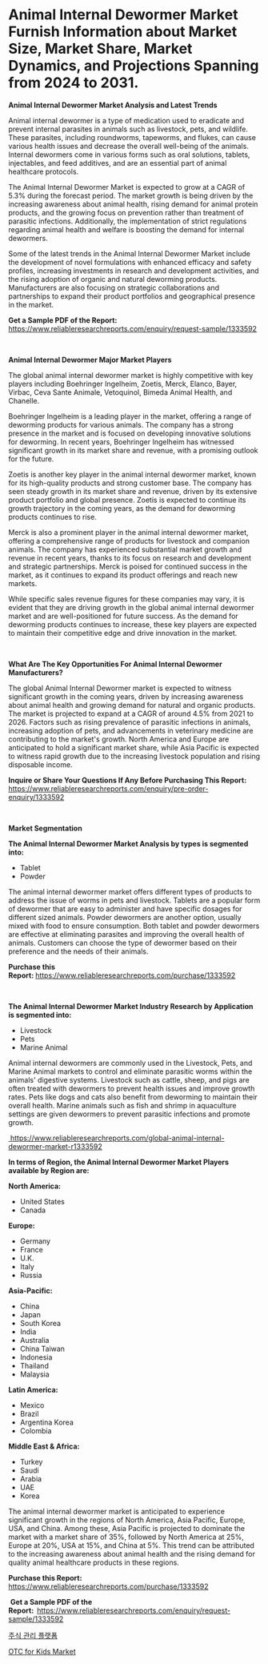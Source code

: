 <p><h1>Animal Internal Dewormer Market Furnish Information about Market Size, Market Share, Market Dynamics, and Projections Spanning from 2024 to 2031.</h1></p><p><strong>Animal Internal Dewormer Market Analysis and Latest Trends</strong></p>
<p><p>Animal internal dewormer is a type of medication used to eradicate and prevent internal parasites in animals such as livestock, pets, and wildlife. These parasites, including roundworms, tapeworms, and flukes, can cause various health issues and decrease the overall well-being of the animals. Internal dewormers come in various forms such as oral solutions, tablets, injectables, and feed additives, and are an essential part of animal healthcare protocols.</p><p>The Animal Internal Dewormer Market is expected to grow at a CAGR of 5.3% during the forecast period. The market growth is being driven by the increasing awareness about animal health, rising demand for animal protein products, and the growing focus on prevention rather than treatment of parasitic infections. Additionally, the implementation of strict regulations regarding animal health and welfare is boosting the demand for internal dewormers.</p><p>Some of the latest trends in the Animal Internal Dewormer Market include the development of novel formulations with enhanced efficacy and safety profiles, increasing investments in research and development activities, and the rising adoption of organic and natural deworming products. Manufacturers are also focusing on strategic collaborations and partnerships to expand their product portfolios and geographical presence in the market.</p></p>
<p><strong>Get a Sample PDF of the Report:&nbsp;</strong> <a href="https://www.reliableresearchreports.com/enquiry/request-sample/1333592">https://www.reliableresearchreports.com/enquiry/request-sample/1333592</a></p>
<p>&nbsp;</p>
<p><strong>Animal Internal Dewormer Major Market Players</strong></p>
<p><p>The global animal internal dewormer market is highly competitive with key players including Boehringer Ingelheim, Zoetis, Merck, Elanco, Bayer, Virbac, Ceva Sante Animale, Vetoquinol, Bimeda Animal Health, and Chanelle. </p><p>Boehringer Ingelheim is a leading player in the market, offering a range of deworming products for various animals. The company has a strong presence in the market and is focused on developing innovative solutions for deworming. In recent years, Boehringer Ingelheim has witnessed significant growth in its market share and revenue, with a promising outlook for the future.</p><p>Zoetis is another key player in the animal internal dewormer market, known for its high-quality products and strong customer base. The company has seen steady growth in its market share and revenue, driven by its extensive product portfolio and global presence. Zoetis is expected to continue its growth trajectory in the coming years, as the demand for deworming products continues to rise.</p><p>Merck is also a prominent player in the animal internal dewormer market, offering a comprehensive range of products for livestock and companion animals. The company has experienced substantial market growth and revenue in recent years, thanks to its focus on research and development and strategic partnerships. Merck is poised for continued success in the market, as it continues to expand its product offerings and reach new markets.</p><p>While specific sales revenue figures for these companies may vary, it is evident that they are driving growth in the global animal internal dewormer market and are well-positioned for future success. As the demand for deworming products continues to increase, these key players are expected to maintain their competitive edge and drive innovation in the market.</p></p>
<p>&nbsp;</p>
<p><strong>What Are The Key Opportunities For Animal Internal Dewormer Manufacturers?</strong></p>
<p><p>The global Animal Internal Dewormer market is expected to witness significant growth in the coming years, driven by increasing awareness about animal health and growing demand for natural and organic products. The market is projected to expand at a CAGR of around 4.5% from 2021 to 2026. Factors such as rising prevalence of parasitic infections in animals, increasing adoption of pets, and advancements in veterinary medicine are contributing to the market's growth. North America and Europe are anticipated to hold a significant market share, while Asia Pacific is expected to witness rapid growth due to the increasing livestock population and rising disposable income.</p></p>
<p><strong>Inquire or Share Your Questions If Any Before Purchasing This Report:</strong> <a href="https://www.reliableresearchreports.com/enquiry/pre-order-enquiry/1333592">https://www.reliableresearchreports.com/enquiry/pre-order-enquiry/1333592</a></p>
<p>&nbsp;</p>
<p><strong>Market Segmentation</strong></p>
<p><strong>The Animal Internal Dewormer Market Analysis by types is segmented into:</strong></p>
<p><ul><li>Tablet</li><li>Powder</li></ul></p>
<p><p>The animal internal dewormer market offers different types of products to address the issue of worms in pets and livestock. Tablets are a popular form of dewormer that are easy to administer and have specific dosages for different sized animals. Powder dewormers are another option, usually mixed with food to ensure consumption. Both tablet and powder dewormers are effective at eliminating parasites and improving the overall health of animals. Customers can choose the type of dewormer based on their preference and the needs of their animals.</p></p>
<p><strong>Purchase this Report:&nbsp;</strong><a href="https://www.reliableresearchreports.com/purchase/1333592">https://www.reliableresearchreports.com/purchase/1333592</a></p>
<p>&nbsp;</p>
<p><strong>The Animal Internal Dewormer Market Industry Research by Application is segmented into:</strong></p>
<p><ul><li>Livestock</li><li>Pets</li><li>Marine Animal</li></ul></p>
<p><p>Animal internal dewormers are commonly used in the Livestock, Pets, and Marine Animal markets to control and eliminate parasitic worms within the animals' digestive systems. Livestock such as cattle, sheep, and pigs are often treated with dewormers to prevent health issues and improve growth rates. Pets like dogs and cats also benefit from deworming to maintain their overall health. Marine animals such as fish and shrimp in aquaculture settings are given dewormers to prevent parasitic infections and promote growth.</p></p>
<p><a href="https://www.reliableresearchreports.com/global-animal-internal-dewormer-market-r1333592">&nbsp;https://www.reliableresearchreports.com/global-animal-internal-dewormer-market-r1333592</a></p>
<p><strong>In terms of Region, the Animal Internal Dewormer Market Players available by Region are:</strong></p>
<p>
    <p> <strong> North America: </strong>
        <ul>
            <li>United States</li>
            <li>Canada</li>
        </ul>
        </p> 
    <p> <strong> Europe: </strong>
        <ul>
            <li>Germany</li>
            <li>France</li>
            <li>U.K.</li>
            <li>Italy</li>
            <li>Russia</li>
        </ul>
        </p> 
    <p> <strong> Asia-Pacific: </strong>
        <ul>
            <li>China</li>
            <li>Japan</li>
            <li>South Korea</li>
            <li>India</li>
            <li>Australia</li>
            <li>China Taiwan</li>
            <li>Indonesia</li>
            <li>Thailand</li>
            <li>Malaysia</li>
        </ul>
        </p> 
    <p> <strong> Latin America: </strong>
        <ul>
            <li>Mexico</li>
            <li>Brazil</li>
            <li>Argentina Korea</li>
            <li>Colombia</li>
        </ul>
        </p> 
    <p> <strong> Middle East & Africa: </strong>
        <ul>
            <li>Turkey</li>
            <li>Saudi</li>
            <li>Arabia</li>
            <li>UAE</li>
            <li>Korea</li>
        </ul>
    </p>
    </p>
<p><p>The animal internal dewormer market is anticipated to experience significant growth in the regions of North America, Asia Pacific, Europe, USA, and China. Among these, Asia Pacific is projected to dominate the market with a market share of 35%, followed by North America at 25%, Europe at 20%, USA at 15%, and China at 5%. This trend can be attributed to the increasing awareness about animal health and the rising demand for quality animal healthcare products in these regions.</p></p>
<p><strong>Purchase this Report: </strong><a href="https://www.reliableresearchreports.com/purchase/1333592">https://www.reliableresearchreports.com/purchase/1333592</a></p>
<p>&nbsp;<strong>Get a Sample PDF of the Report:&nbsp;&nbsp;</strong><a href="https://www.reliableresearchreports.com/enquiry/request-sample/1333592">https://www.reliableresearchreports.com/enquiry/request-sample/1333592</a></p>
<p><strong></strong></p>
<p><p><a href="https://github.com/xvz497517413/Market-Research-Report-List-3/blob/main/4557009182634.md">주식 관리 플랫폼</a></p><p><a href="https://github.com/eliyamanson4561/Market-Research-Report-List-1/blob/main/otc-for-kids-market.md">OTC for Kids Market</a></p></p>